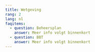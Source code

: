 ```yaml
---
title: Wetgeving
rang: 2
lang: nl
faqitems:
  - question: Beheersplan
    answer: Meer info volgt binnenkort
  - question: BBT
    answer: Meer info volgt binnenkort
---
```

